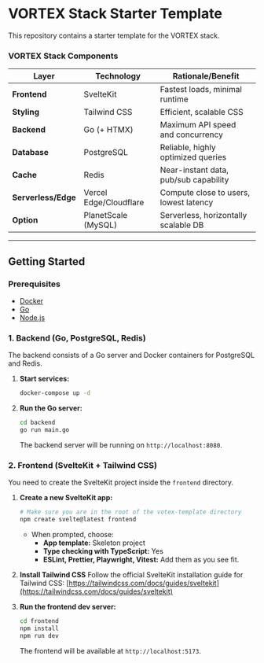 # VORTEX Stack Starter Template

This repository contains a starter template for the VORTEX stack.

### VORTEX Stack Components
| Layer           | Technology                  | Rationale/Benefit                               |
| --------------- | --------------------------- | ----------------------------------------------- |
| **Frontend**    | SvelteKit                   | Fastest loads, minimal runtime                  |
| **Styling**     | Tailwind CSS                | Efficient, scalable CSS                         |
| **Backend**     | Go (+ HTMX)                 | Maximum API speed and concurrency               |
| **Database**    | PostgreSQL                  | Reliable, highly optimized queries              |
| **Cache**       | Redis                       | Near-instant data, pub/sub capability           |
| **Serverless/Edge** | Vercel Edge/Cloudflare      | Compute close to users, lowest latency          |
| **Option**      | PlanetScale (MySQL)         | Serverless, horizontally scalable DB            |

---

## Getting Started

### Prerequisites

- [Docker](https://www.docker.com/get-started)
- [Go](https://go.dev/doc/install)
- [Node.js](https://nodejs.org/en/download/)

### 1. Backend (Go, PostgreSQL, Redis)

The backend consists of a Go server and Docker containers for PostgreSQL and Redis.

1.  **Start services:**
    ```bash
    docker-compose up -d
    ```

2.  **Run the Go server:**
    ```bash
    cd backend
    go run main.go
    ```
    The backend server will be running on `http://localhost:8080`.

### 2. Frontend (SvelteKit + Tailwind CSS)

You need to create the SvelteKit project inside the `frontend` directory.

1.  **Create a new SvelteKit app:**
    ```bash
    # Make sure you are in the root of the votex-template directory
    npm create svelte@latest frontend
    ```
    - When prompted, choose:
        - **App template:** Skeleton project
        - **Type checking with TypeScript:** Yes
        - **ESLint, Prettier, Playwright, Vitest:** Add them as you see fit.
    
2. **Install Tailwind CSS**
   Follow the official SvelteKit installation guide for Tailwind CSS:
   [https://tailwindcss.com/docs/guides/sveltekit](https://tailwindcss.com/docs/guides/sveltekit)

3.  **Run the frontend dev server:**
    ```bash
    cd frontend
    npm install
    npm run dev
    ```
    The frontend will be available at `http://localhost:5173`.
